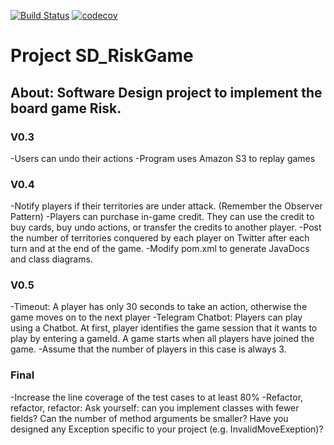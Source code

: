 [![Build Status](https://travis-ci.com/uroosa04/SD_RiskGame.svg?branch=master)](https://travis-ci.com/uroosa04/SD_RiskGame) [![codecov](https://codecov.io/gh/uroosa04/SD_RiskGame/branch/master/graph/badge.svg)](https://codecov.io/gh/uroosa04/SD_RiskGame)

# Project SD_RiskGame

## About: Software Design project to implement the board game Risk.

### V0.3
-Users can undo their actions
-Program uses Amazon S3 to replay games

### V0.4
-Notify players if their territories are under attack. (Remember the Observer Pattern)
-Players can purchase in-game credit. They can use the credit to buy cards, buy undo actions, or transfer the credits to another player.
-Post the number of territories conquered by each player on Twitter after each turn and at the end of the game. 
-Modify pom.xml to generate JavaDocs and class diagrams.

### V0.5
-Timeout: A player has only 30 seconds to take an action, otherwise the game moves on to the next player
-Telegram Chatbot: Players can play using a Chatbot. At first, player identifies the game session that it wants to play by entering a gameId. A game starts when all players have joined the game. -Assume that the number of players in this case is always 3.

### Final
-Increase the line coverage of the test cases to at least 80% 
-Refactor, refactor, refactor: Ask yourself:  can you implement classes with fewer fields? Can the number of method arguments be smaller? Have you designed any Exception specific to your project (e.g. InvalidMoveExeption)?

